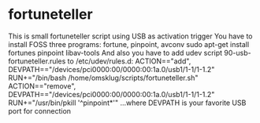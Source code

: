 # fortuneteller
This is small fortuneteller script using USB as activation trigger
You have to install FOSS three programs: fortune, pinpoint, avconv
sudo apt-get install fortunes pinpoint libav-tools
And also you have to add udev script 90-usb-fortuneteller.rules to /etc/udev/rules.d:
ACTION=="add", DEVPATH=="/devices/pci0000:00/0000:00:1a.0/usb1/1-1/1-1.2" RUN+="/bin/bash /home/omsklug/scripts/fortuneteller.sh"
ACTION=="remove", DEVPATH=="/devices/pci0000:00/0000:00:1a.0/usb1/1-1/1-1.2" RUN+="/usr/bin/pkill '^pinpoint*'"
...where DEVPATH is your favorite USB port for connection

